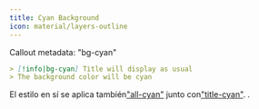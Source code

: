 ```yaml
---
title: Cyan Background
icon: material/layers-outline
---
```


Callout metadata: "bg-cyan"

```md
> [!info|bg-cyan] Title will display as usual
> The background color will be cyan
```

El estilo en sí se aplica también["all-cyan"](../combined-styling/page-5.md)
junto con["title-cyan"](../title-styling/page-5.md).
.

